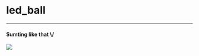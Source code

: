 # led_ball
---
#### Sumting like that \\/
<img src="https://hackaday.com/wp-content/uploads/2019/12/led-ball-featured.jpg?w=800"></img>